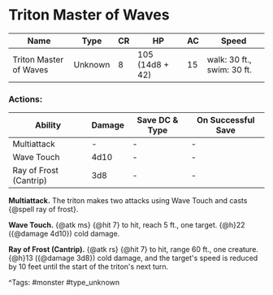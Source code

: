 # Triton Master of Waves

| Name | Type | CR | HP | AC | Speed |
|------|------|----|----|----|-------|
| Triton Master of Waves | Unknown | 8 | 105 (14d8 + 42) | 15 | walk: 30 ft., swim: 30 ft. |

### Actions:

| Ability | Damage | Save DC & Type | On Successful Save |
|---------|--------|----------------|--------------------|
| Multiattack | - | - | - |
| Wave Touch | 4d10 | - | - |
| Ray of Frost (Cantrip) | 3d8 | - | - |


**Multiattack.** The triton makes two attacks using Wave Touch and casts {@spell ray of frost}.

**Wave Touch.** {@atk ms} {@hit 7} to hit, reach 5 ft., one target. {@h}22 ({@damage 4d10}) cold damage.

**Ray of Frost (Cantrip).** {@atk rs} {@hit 7} to hit, range 60 ft., one creature. {@h}13 ({@damage 3d8}) cold damage, and the target's speed is reduced by 10 feet until the start of the triton's next turn.

^Tags: #monster #type_unknown